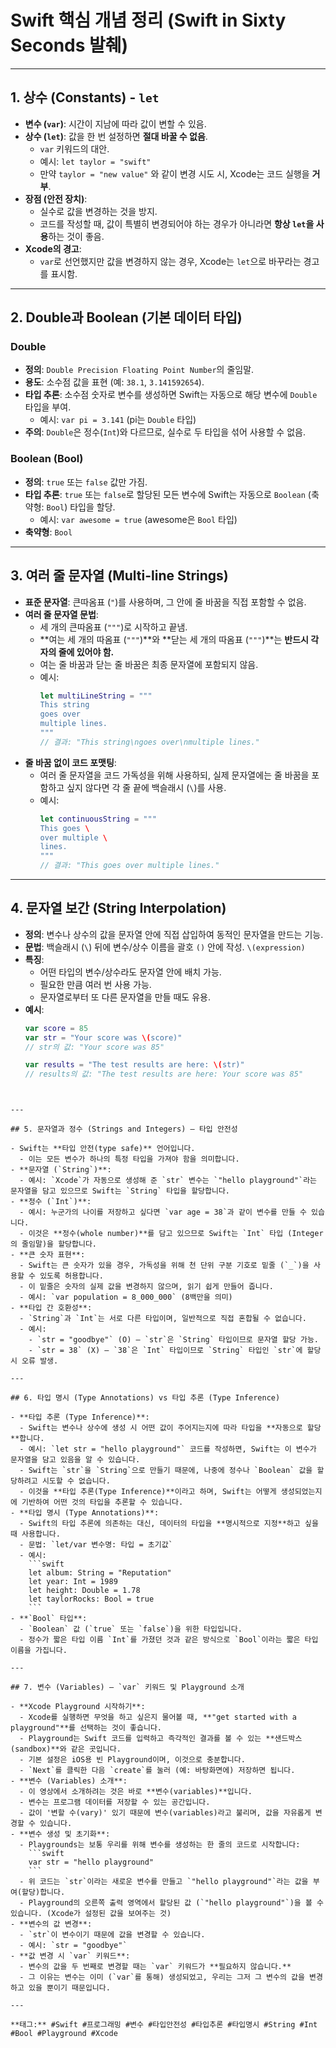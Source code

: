 # Swift 핵심 개념 정리 (Swift in Sixty Seconds 발췌)

---

## 1. 상수 (Constants) - `let`

- **변수 (`var`)**: 시간이 지남에 따라 값이 변할 수 있음.
- **상수 (`let`)**: 값을 한 번 설정하면 **절대 바꿀 수 없음**.
  - `var` 키워드의 대안.
  - 예시: `let taylor = "swift"`
  - 만약 `taylor = "new value"` 와 같이 변경 시도 시, Xcode는 코드 실행을 **거부**.
- **장점 (안전 장치)**:
  - 실수로 값을 변경하는 것을 방지.
  - 코드를 작성할 때, 값이 특별히 변경되어야 하는 경우가 아니라면 **항상 `let`을 사용**하는 것이 좋음.
- **Xcode의 경고**:
  - `var`로 선언했지만 값을 변경하지 않는 경우, Xcode는 `let`으로 바꾸라는 경고를 표시함.

---

## 2. Double과 Boolean (기본 데이터 타입)

### Double
- **정의**: `Double Precision Floating Point Number`의 줄임말.
- **용도**: 소수점 값을 표현 (예: `38.1`, `3.141592654`).
- **타입 추론**: 소수점 숫자로 변수를 생성하면 Swift는 자동으로 해당 변수에 `Double` 타입을 부여.
  - 예시: `var pi = 3.141` (pi는 `Double` 타입)
- **주의**: `Double`은 정수(`Int`)와 다르므로, 실수로 두 타입을 섞어 사용할 수 없음.

### Boolean (Bool)
- **정의**: `true` 또는 `false` 값만 가짐.
- **타입 추론**: `true` 또는 `false`로 할당된 모든 변수에 Swift는 자동으로 `Boolean` (축약형: `Bool`) 타입을 할당.
  - 예시: `var awesome = true` (awesome은 `Bool` 타입)
- **축약형**: `Bool`

---

## 3. 여러 줄 문자열 (Multi-line Strings)

- **표준 문자열**: 큰따옴표 (`"`)를 사용하며, 그 안에 줄 바꿈을 직접 포함할 수 없음.
- **여러 줄 문자열 문법**:
  - 세 개의 큰따옴표 (`"""`)로 시작하고 끝냄.
  - **여는 세 개의 따옴표 (`"""`)**와 **닫는 세 개의 따옴표 (`"""`)**는 **반드시 각자의 줄에 있어야 함.**
  - 여는 줄 바꿈과 닫는 줄 바꿈은 최종 문자열에 포함되지 않음.
  - 예시:
    ```swift
    let multiLineString = """
    This string
    goes over
    multiple lines.
    """
    // 결과: "This string\ngoes over\nmultiple lines."
    ```
- **줄 바꿈 없이 코드 포맷팅**:
  - 여러 줄 문자열을 코드 가독성을 위해 사용하되, 실제 문자열에는 줄 바꿈을 포함하고 싶지 않다면 각 줄 끝에 백슬래시 (`\`)를 사용.
  - 예시:
    ```swift
    let continuousString = """
    This goes \
    over multiple \
    lines.
    """
    // 결과: "This goes over multiple lines."
    ```

---

## 4. 문자열 보간 (String Interpolation)

- **정의**: 변수나 상수의 값을 문자열 안에 직접 삽입하여 동적인 문자열을 만드는 기능.
- **문법**: 백슬래시 (`\`) 뒤에 변수/상수 이름을 괄호 `()` 안에 작성. `\(expression)`
- **특징**:
  - 어떤 타입의 변수/상수라도 문자열 안에 배치 가능.
  - 필요한 만큼 여러 번 사용 가능.
  - 문자열로부터 또 다른 문자열을 만들 때도 유용.
- **예시**:
  ```swift
  var score = 85
  var str = "Your score was \(score)"
  // str의 값: "Your score was 85"

  var results = "The test results are here: \(str)"
  // results의 값: "The test results are here: Your score was 85"
```


---

## 5. 문자열과 정수 (Strings and Integers) – 타입 안전성

- Swift는 **타입 안전(type safe)** 언어입니다.
  - 이는 모든 변수가 하나의 특정 타입을 가져야 함을 의미합니다.
- **문자열 (`String`)**:
  - 예시: `Xcode`가 자동으로 생성해 준 `str` 변수는 `"hello playground"`라는 문자열을 담고 있으므로 Swift는 `String` 타입을 할당합니다.
- **정수 (`Int`)**:
  - 예시: 누군가의 나이를 저장하고 싶다면 `var age = 38`과 같이 변수를 만들 수 있습니다.
  - 이것은 **정수(whole number)**를 담고 있으므로 Swift는 `Int` 타입 (Integer의 줄임말)을 할당합니다.
- **큰 숫자 표현**:
  - Swift는 큰 숫자가 있을 경우, 가독성을 위해 천 단위 구분 기호로 밑줄 (`_`)을 사용할 수 있도록 허용합니다.
  - 이 밑줄은 숫자의 실제 값을 변경하지 않으며, 읽기 쉽게 만들어 줍니다.
  - 예시: `var population = 8_000_000` (8백만을 의미)
- **타입 간 호환성**:
  - `String`과 `Int`는 서로 다른 타입이며, 일반적으로 직접 혼합될 수 없습니다.
  - 예시:
    - `str = "goodbye"` (O) – `str`은 `String` 타입이므로 문자열 할당 가능.
    - `str = 38` (X) – `38`은 `Int` 타입이므로 `String` 타입인 `str`에 할당 시 오류 발생.

---

## 6. 타입 명시 (Type Annotations) vs 타입 추론 (Type Inference)

- **타입 추론 (Type Inference)**:
  - Swift는 변수나 상수에 생성 시 어떤 값이 주어지는지에 따라 타입을 **자동으로 할당**합니다.
  - 예시: `let str = "hello playground"` 코드를 작성하면, Swift는 이 변수가 문자열을 담고 있음을 알 수 있습니다.
  - Swift는 `str`을 `String`으로 만들기 때문에, 나중에 정수나 `Boolean` 값을 할당하려고 시도할 수 없습니다.
  - 이것을 **타입 추론(Type Inference)**이라고 하며, Swift는 어떻게 생성되었는지에 기반하여 어떤 것의 타입을 추론할 수 있습니다.
- **타입 명시 (Type Annotations)**:
  - Swift의 타입 추론에 의존하는 대신, 데이터의 타입을 **명시적으로 지정**하고 싶을 때 사용합니다.
  - 문법: `let/var 변수명: 타입 = 초기값`
  - 예시:
    ```swift
    let album: String = "Reputation"
    let year: Int = 1989
    let height: Double = 1.78
    let taylorRocks: Bool = true
    ```
- **`Bool` 타입**:
  - `Boolean` 값 (`true` 또는 `false`)을 위한 타입입니다.
  - 정수가 짧은 타입 이름 `Int`를 가졌던 것과 같은 방식으로 `Bool`이라는 짧은 타입 이름을 가집니다.

---

## 7. 변수 (Variables) – `var` 키워드 및 Playground 소개

- **Xcode Playground 시작하기**:
  - Xcode를 실행하면 무엇을 하고 싶은지 물어볼 때, **"get started with a playground"**를 선택하는 것이 좋습니다.
  - Playground는 Swift 코드를 입력하고 즉각적인 결과를 볼 수 있는 **샌드박스(sandbox)**와 같은 곳입니다.
  - 기본 설정은 iOS용 빈 Playground이며, 이것으로 충분합니다.
  - `Next`를 클릭한 다음 `create`를 눌러 (예: 바탕화면에) 저장하면 됩니다.
- **변수 (Variables) 소개**:
  - 이 영상에서 소개하려는 것은 바로 **변수(variables)**입니다.
  - 변수는 프로그램 데이터를 저장할 수 있는 공간입니다.
  - 값이 '변할 수(vary)' 있기 때문에 변수(variables)라고 불리며, 값을 자유롭게 변경할 수 있습니다.
- **변수 생성 및 초기화**:
  - Playgrounds는 보통 우리를 위해 변수를 생성하는 한 줄의 코드로 시작합니다:
    ```swift
    var str = "hello playground"
    ```
  - 위 코드는 `str`이라는 새로운 변수를 만들고 `"hello playground"`라는 값을 부여(할당)합니다.
  - Playground의 오른쪽 출력 영역에서 할당된 값 (`"hello playground"`)을 볼 수 있습니다. (Xcode가 설정된 값을 보여주는 것)
- **변수의 값 변경**:
  - `str`이 변수이기 때문에 값을 변경할 수 있습니다.
  - 예시: `str = "goodbye"`
- **값 변경 시 `var` 키워드**:
  - 변수의 값을 두 번째로 변경할 때는 `var` 키워드가 **필요하지 않습니다.**
  - 그 이유는 변수는 이미 (`var`를 통해) 생성되었고, 우리는 그저 그 변수의 값을 변경하고 있을 뿐이기 때문입니다.

---

**태그:** #Swift #프로그래밍 #변수 #타입안전성 #타입추론 #타입명시 #String #Int #Bool #Playground #Xcode